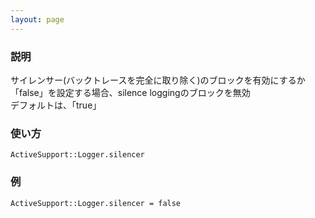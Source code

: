 ```yaml
---
layout: page
---
```


### 説明

サイレンサー(バックトレースを完全に取り除く)のブロックを有効にするか  
「false」を設定する場合、silence loggingのブロックを無効  
デフォルトは、「true」

### 使い方

    ActiveSupport::Logger.silencer

### 例

    ActiveSupport::Logger.silencer = false
